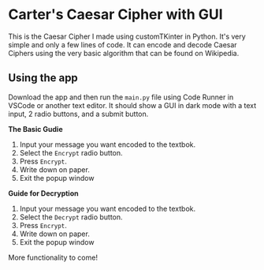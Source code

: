 # Carter's Caesar Cipher with GUI

This is the Caesar Cipher I made using customTKinter in Python. It's very simple and only a few lines of code. It can encode and decode Caesar Ciphers using the very basic algorithm that can be found on Wikipedia.

## Using the app

Download the app and then run the ```main.py``` file using Code Runner in VSCode or another text editor. It should show a GUI in dark mode with a text input, 2 radio buttons, and a submit button.

**The Basic Gudie**
1) Input your message you want encoded to the textbok.
2) Select the ```Encrypt``` radio button.
3) Press ```Encrypt```.
4) Write down on paper.
5) Exit the popup window

**Guide for Decryption**
1) Input your message you want encoded to the textbok.
2) Select the ```Decrypt``` radio button.
3) Press ```Encrypt```.
4) Write down on paper.
5) Exit the popup window

More functionality to come!
